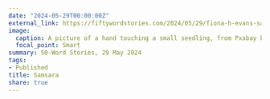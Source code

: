 ```yaml
---
date: "2024-05-29T00:00:00Z"
external_link: https://fiftywordstories.com/2024/05/29/fiona-h-evans-samsara/
image:
  caption: A picture of a hand touching a small seedling, from Pxabay by Lukas Johnns.  
  focal_point: Smart
summary: 50-Word Stories, 29 May 2024
tags:
- Published
title: Samsara
share: true
---
```

<!--
Image by <a href="https://pixabay.com/users/lukasjohnns-34545592/?utm_source=link-attribution&utm_medium=referral&utm_campaign=image&utm_content=7862272">Luaks Johnns</a> from <a href="https://pixabay.com//?utm_source=link-attribution&utm_medium=referral&utm_campaign=image&utm_content=7862272">Pixabay</a>
-->